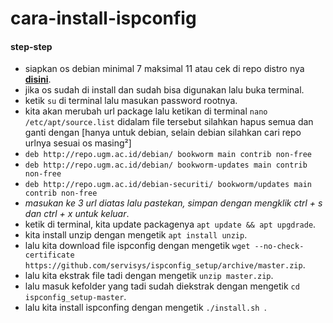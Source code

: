 # cara-install-ispconfig
#### step-step
- siapkan os debian minimal 7 maksimal 11 atau cek di repo distro nya **[disini](https://github.com/servisys/ispconfig_setup/tree/master/distros)**.
- jika os sudah di install dan sudah bisa digunakan lalu buka terminal.
- ketik ```su``` di terminal lalu masukan password rootnya.
- kita akan merubah url package lalu ketikan di terminal ``` nano /etc/apt/source.list ``` didalam file tersebut silahkan hapus semua dan ganti dengan [hanya untuk debian, selain debian silahkan cari repo urlnya sesuai os masing²]
- ``` deb http://repo.ugm.ac.id/debian/ bookworm main contrib non-free ```
- ``` deb http://repo.ugm.ac.id/debian/ bookworm-updates main contrib non-free ```
- ``` deb http://repo.ugm.ac.id/debian-securiti/ bookworm/updates main contrib non-free ```
- *masukan  ke 3 url diatas lalu pastekan, simpan dengan mengklik ctrl + s dan ctrl + x untuk keluar*.
- ketik di terminal, kita update packagenya ``` apt update && apt upgdrade ```.
- kita install unzip dengan mengetik ``` apt install unzip ```.
- lalu kita download file ispconfig dengan mengetik ``` wget --no-check-certificate https://github.com/servisys/ispconfig_setup/archive/master.zip ```.
- lalu kita ekstrak file tadi dengan mengetik ``` unzip master.zip ```.
- lalu masuk kefolder yang tadi sudah diekstrak dengan mengetik ``` cd ispconfig_setup-master ```.
- lalu kita install ispconfing dengan mengetik ```./install.sh ```.
